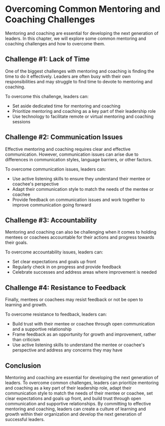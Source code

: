 Overcoming Common Mentoring and Coaching Challenges
======================================================================================

Mentoring and coaching are essential for developing the next generation of leaders. In this chapter, we will explore some common mentoring and coaching challenges and how to overcome them.

Challenge #1: Lack of Time
--------------------------

One of the biggest challenges with mentoring and coaching is finding the time to do it effectively. Leaders are often busy with their own responsibilities and may struggle to find time to devote to mentoring and coaching.

To overcome this challenge, leaders can:

* Set aside dedicated time for mentoring and coaching
* Prioritize mentoring and coaching as a key part of their leadership role
* Use technology to facilitate remote or virtual mentoring and coaching sessions

Challenge #2: Communication Issues
----------------------------------

Effective mentoring and coaching requires clear and effective communication. However, communication issues can arise due to differences in communication styles, language barriers, or other factors.

To overcome communication issues, leaders can:

* Use active listening skills to ensure they understand their mentee or coachee's perspective
* Adapt their communication style to match the needs of the mentee or coachee
* Provide feedback on communication issues and work together to improve communication going forward

Challenge #3: Accountability
----------------------------

Mentoring and coaching can also be challenging when it comes to holding mentees or coachees accountable for their actions and progress towards their goals.

To overcome accountability issues, leaders can:

* Set clear expectations and goals up front
* Regularly check in on progress and provide feedback
* Celebrate successes and address areas where improvement is needed

Challenge #4: Resistance to Feedback
------------------------------------

Finally, mentees or coachees may resist feedback or not be open to learning and growth.

To overcome resistance to feedback, leaders can:

* Build trust with their mentee or coachee through open communication and a supportive relationship
* Frame feedback as an opportunity for growth and improvement, rather than criticism
* Use active listening skills to understand the mentee or coachee's perspective and address any concerns they may have

Conclusion
----------

Mentoring and coaching are essential for developing the next generation of leaders. To overcome common challenges, leaders can prioritize mentoring and coaching as a key part of their leadership role, adapt their communication style to match the needs of their mentee or coachee, set clear expectations and goals up front, and build trust through open communication and supportive relationships. By committing to effective mentoring and coaching, leaders can create a culture of learning and growth within their organization and develop the next generation of successful leaders.
